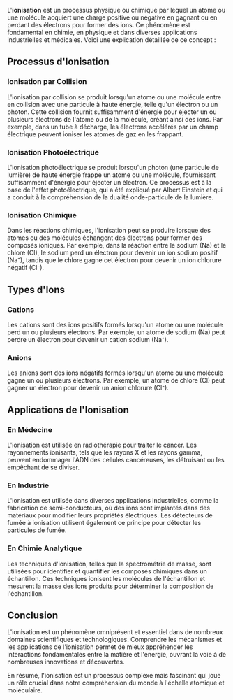 L'**ionisation** est un processus physique ou chimique par lequel un atome ou une molécule acquiert une charge positive ou négative en gagnant ou en perdant des électrons pour former des ions. Ce phénomène est fondamental en chimie, en physique et dans diverses applications industrielles et médicales. Voici une explication détaillée de ce concept :

## Processus d'Ionisation

### Ionisation par Collision
L'ionisation par collision se produit lorsqu'un atome ou une molécule entre en collision avec une particule à haute énergie, telle qu'un électron ou un photon. Cette collision fournit suffisamment d'énergie pour éjecter un ou plusieurs électrons de l'atome ou de la molécule, créant ainsi des ions. Par exemple, dans un tube à décharge, les électrons accélérés par un champ électrique peuvent ioniser les atomes de gaz en les frappant.

### Ionisation Photoélectrique
L'ionisation photoélectrique se produit lorsqu'un photon (une particule de lumière) de haute énergie frappe un atome ou une molécule, fournissant suffisamment d'énergie pour éjecter un électron. Ce processus est à la base de l'effet photoélectrique, qui a été expliqué par Albert Einstein et qui a conduit à la compréhension de la dualité onde-particule de la lumière.

### Ionisation Chimique
Dans les réactions chimiques, l'ionisation peut se produire lorsque des atomes ou des molécules échangent des électrons pour former des composés ioniques. Par exemple, dans la réaction entre le sodium (Na) et le chlore (Cl), le sodium perd un électron pour devenir un ion sodium positif (Na⁺), tandis que le chlore gagne cet électron pour devenir un ion chlorure négatif (Cl⁻).

## Types d'Ions

### Cations
Les cations sont des ions positifs formés lorsqu'un atome ou une molécule perd un ou plusieurs électrons. Par exemple, un atome de sodium (Na) peut perdre un électron pour devenir un cation sodium (Na⁺).

### Anions
Les anions sont des ions négatifs formés lorsqu'un atome ou une molécule gagne un ou plusieurs électrons. Par exemple, un atome de chlore (Cl) peut gagner un électron pour devenir un anion chlorure (Cl⁻).

## Applications de l'Ionisation

### En Médecine
L'ionisation est utilisée en radiothérapie pour traiter le cancer. Les rayonnements ionisants, tels que les rayons X et les rayons gamma, peuvent endommager l'ADN des cellules cancéreuses, les détruisant ou les empêchant de se diviser.

### En Industrie
L'ionisation est utilisée dans diverses applications industrielles, comme la fabrication de semi-conducteurs, où des ions sont implantés dans des matériaux pour modifier leurs propriétés électriques. Les détecteurs de fumée à ionisation utilisent également ce principe pour détecter les particules de fumée.

### En Chimie Analytique
Les techniques d'ionisation, telles que la spectrométrie de masse, sont utilisées pour identifier et quantifier les composés chimiques dans un échantillon. Ces techniques ionisent les molécules de l'échantillon et mesurent la masse des ions produits pour déterminer la composition de l'échantillon.

## Conclusion
L'ionisation est un phénomène omniprésent et essentiel dans de nombreux domaines scientifiques et technologiques. Comprendre les mécanismes et les applications de l'ionisation permet de mieux appréhender les interactions fondamentales entre la matière et l'énergie, ouvrant la voie à de nombreuses innovations et découvertes.

En résumé, l'ionisation est un processus complexe mais fascinant qui joue un rôle crucial dans notre compréhension du monde à l'échelle atomique et moléculaire.